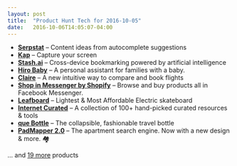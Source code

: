 ```yaml
---
layout: post
title:  "Product Hunt Tech for 2016-10-05"
date:   2016-10-06T14:05:07-04:00
---
```


* **[Serpstat](https://www.producthunt.com/tech/serpstat-2?utm_campaign=producthunt-api&utm_medium=api&utm_source=Application%3A+Daily+Digest+RSS+%28ID%3A+3202%29)** – Content ideas from autocomplete suggestions
* **[Kap](https://www.producthunt.com/tech/kap?utm_campaign=producthunt-api&utm_medium=api&utm_source=Application%3A+Daily+Digest+RSS+%28ID%3A+3202%29)** – Capture your screen
* **[Stash.ai](https://www.producthunt.com/tech/stash-ai-2?utm_campaign=producthunt-api&utm_medium=api&utm_source=Application%3A+Daily+Digest+RSS+%28ID%3A+3202%29)** – Cross-device bookmarking powered by artificial intelligence
* **[Hiro Baby](https://www.producthunt.com/tech/hiro-baby?utm_campaign=producthunt-api&utm_medium=api&utm_source=Application%3A+Daily+Digest+RSS+%28ID%3A+3202%29)** – A personal assistant for families with a baby.
* **[Claire](https://www.producthunt.com/tech/claire?utm_campaign=producthunt-api&utm_medium=api&utm_source=Application%3A+Daily+Digest+RSS+%28ID%3A+3202%29)** – A new intuitive way to compare and book flights
* **[Shop in Messenger by Shopify](https://www.producthunt.com/tech/shop-in-messenger-by-shopify?utm_campaign=producthunt-api&utm_medium=api&utm_source=Application%3A+Daily+Digest+RSS+%28ID%3A+3202%29)** – Browse and buy products all in Facebook Messenger.
* **[Leafboard](https://www.producthunt.com/tech/leafboard?utm_campaign=producthunt-api&utm_medium=api&utm_source=Application%3A+Daily+Digest+RSS+%28ID%3A+3202%29)** – Lightest & Most Affordable Electric skateboard
* **[Internet Curated](https://www.producthunt.com/tech/internet-curated?utm_campaign=producthunt-api&utm_medium=api&utm_source=Application%3A+Daily+Digest+RSS+%28ID%3A+3202%29)** – A collection of 100+ hand-picked curated resources & tools
* **[que Bottle](https://www.producthunt.com/tech/que-bottle-2?utm_campaign=producthunt-api&utm_medium=api&utm_source=Application%3A+Daily+Digest+RSS+%28ID%3A+3202%29)** – The collapsible, fashionable travel bottle
* **[PadMapper 2.0](https://www.producthunt.com/tech/padmapper-2-0?utm_campaign=producthunt-api&utm_medium=api&utm_source=Application%3A+Daily+Digest+RSS+%28ID%3A+3202%29)** – The apartment search engine. Now with a new design & more. 🏘

… and [19 more](https://www.producthunt.com/tech) products